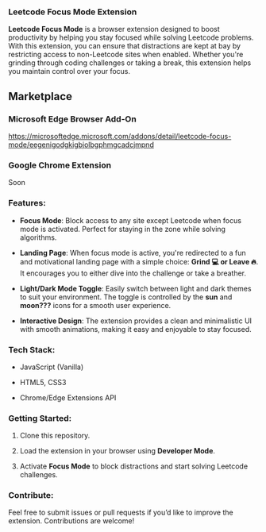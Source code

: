 ### **Leetcode Focus Mode Extension**

**Leetcode Focus Mode** is a browser extension designed to boost productivity by helping you stay focused while solving Leetcode problems. With this extension, you can ensure that distractions are kept at bay by restricting access to non-Leetcode sites when enabled. Whether you're grinding through coding challenges or taking a break, this extension helps you maintain control over your focus.

## Marketplace
### Microsoft Edge Browser Add-On
https://microsoftedge.microsoft.com/addons/detail/leetcode-focus-mode/eegenigodgkigbjolbgphmgcadcjmpnd
### Google Chrome Extension
Soon

### **Features:**

- **Focus Mode**: Block access to any site except Leetcode when focus mode is activated. Perfect for staying in the zone while solving algorithms.
    
- **Landing Page**: When focus mode is active, you're redirected to a fun and motivational landing page with a simple choice: **Grind 💻 or Leave 🔥**. It encourages you to either dive into the challenge or take a breather.
    
- **Light/Dark Mode Toggle**: Easily switch between light and dark themes to suit your environment. The toggle is controlled by the **sun** and **moon???** icons for a smooth user experience.
    
- **Interactive Design**: The extension provides a clean and minimalistic UI with smooth animations, making it easy and enjoyable to stay focused.
    

### **Tech Stack:**

- JavaScript (Vanilla)
    
- HTML5, CSS3
    
- Chrome/Edge Extensions API
    

### **Getting Started:**

1. Clone this repository.
    
2. Load the extension in your browser using **Developer Mode**.
    
3. Activate **Focus Mode** to block distractions and start solving Leetcode challenges.
    

### **Contribute**:

Feel free to submit issues or pull requests if you’d like to improve the extension. Contributions are welcome!
